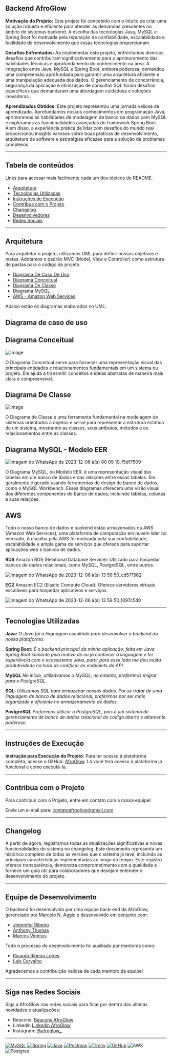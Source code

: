 ## Backend AfroGlow

**Motivação do Projeto:**
Este projeto foi concebido com o intuito de criar uma solução robusta e eficiente para atender às demandas crescentes no âmbito de sistemas backend. A escolha das tecnologias Java, MySQL e Spring Boot foi motivada pela reputação de confiabilidade, escalabilidade e facilidade de desenvolvimento que essas tecnologias proporcionam.

**Desafios Enfrentados:**
Ao implementar este projeto, enfrentamos diversos desafios que contribuíram significativamente para o aprimoramento das habilidades técnicas e aprofundamento do conhecimento na área. A integração entre Java, MySQL e Spring Boot, embora poderosa, demandou uma compreensão aprofundada para garantir uma arquitetura eficiente e uma manipulação adequada dos dados. O gerenciamento de concorrência, segurança da aplicação e otimização de consultas SQL foram desafios específicos que demandaram uma abordagem cuidadosa e soluções inovadoras.

**Aprendizados Obtidos:**
Este projeto representou uma jornada valiosa de aprendizado. Aprofundamos nossos conhecimentos em programação Java, aprimoramos as habilidades de modelagem de banco de dados com MySQL e exploramos as funcionalidades avançadas do framework Spring Boot. Além disso, a experiência prática de lidar com desafios do mundo real proporcionou insights valiosos sobre boas práticas de desenvolvimento, arquitetura de software e estratégias eficazes para a solução de problemas complexos.

<hr>

## Tabela de conteúdos

Links para acessar mais facilmente cada um dos tópicos do README.

- [Arquitetura](#arquitetura)
- [Tecnologias Utilizadas](#tecnologias-utilizadas)
- [Instruções de Execução](#instruções-de-execução)
- [Contribua com o Projeto](#contribua-com-o-projeto)
- [Changelog](#Changelog)
- [Desenvolvedores](#Equipe-de-Desenvolvimento)
- [Redes Sociais](#Siga-nas-Redes-Sociais)

<hr>

## Arquitetura

Para arquitetar o projeto, utilizamos UML para definir nossos objetivos e metas. Adotamos o padrão MVC (Model, View e Controller) como estrutura de pastas para o código do projeto.

- [Diagrama De Caso De Uso](#Diagrama-de-caso-de-uso)
- [Diagrama Conceitual](#Diagrama-Conceitual)
- [Diagrama De Classe](#Diagrama-De-Classe)
- [Diagrama MySQL](#Diagrama-MySQL)
- [AWS - Amazon Web Services](#AWS)

Abaixo estão os diagramas elaborados no UML:

## Diagrama de caso de uso

## Diagrama Conceitual

![image](https://github.com/AfroGlow/BackendAfroGlow/assets/111551364/451e3da9-7b74-4467-a73a-0db4b3040d04)

O Diagrama Conceitual serve para fornecer uma representação visual das principais entidades e relacionamentos fundamentais em um sistema ou projeto. Ele ajuda a transmitir conceitos e ideias abstratas de maneira mais clara e compreensível.

## Diagrama De Classe

![image](https://github.com/AfroGlow/BackendAfroGlow/assets/111551364/9730a8bb-d5ef-4440-8bfc-8287edaf989e)

O Diagrama de Classe é uma ferramenta fundamental na modelagem de sistemas orientados a objetos e serve para representar a estrutura estática de um sistema, mostrando as classes, seus atributos, métodos e os relacionamentos entre as classes. 

## Diagrama MySQL - Modelo EER

![Imagem do WhatsApp de 2023-12-06 à(s) 00 09 10_f5df7509](https://github.com/AfroGlow/BackendAfroGlow/assets/99924057/131b863f-63b8-42b6-a3b6-3b1a6e9b0a76)

O Diagrama MySQL, ou Modelo EER, é uma representação visual das tabelas em um banco de dados e das relações entre essas tabelas. Ele geralmente é gerado usando ferramentas de design de banco de dados, como o MySQL Workbench. Esses diagramas oferecem uma visão visual dos diferentes componentes do banco de dados, incluindo tabelas, colunas e suas relações.

## AWS

Todo o nosso banco de dados e backend estão armazenados na AWS (Amazon Web Services), uma plataforma de computação em nuvem líder no mercado. A escolha pela AWS foi motivada pela sua confiabilidade, escalabilidade e ampla gama de serviços que oferece para suportar aplicações web e bancos de dados.

**RDS**
Amazon RDS (Relational Database Service):
Utilizado para hospedar bancos de dados relacionais, como MySQL, PostgreSQL, entre outros.

![Imagem do WhatsApp de 2023-12-06 à(s) 13 59 50_cd571562](https://github.com/AfroGlow/BackendAfroGlow/assets/99924057/6e09b932-6ca0-4033-86c1-b98177403610)

**EC2**
Amazon EC2 (Elastic Compute Cloud):
Oferece servidores virtuais escaláveis para hospedar aplicativos e serviços.

![Imagem do WhatsApp de 2023-12-06 à(s) 13 59 50_1097c5d0](https://github.com/AfroGlow/BackendAfroGlow/assets/99924057/311393a7-0ce5-4b2f-976d-75ffb68d40f6)

<hr>

## Tecnologias Utilizadas

**Java:**
*O Java foi a linguagem escolhida para desenvolver o backend da nossa plataforma.*

**Spring Boot:**
*É o backend principal da minha aplicação, feita em Java Spring Boot somente pelo motivo de eu já conhecer a linguagem e ter experiência com o ecossistema Java, partir para esse lado me deu muita produtividade na hora de codificar os endpoints da API.*

**MySQL**
*No início, utilizávamos o MySQL; no entanto, preferimos migrar para o PostgreSQL.*

**SQL:**
*Utilizamos SQL para armazenar nossos dados. Por se tratar de uma linguagem de banco de dados relacional, preferimos por ser mais organizado e eficiente no armazenamento de dados.*

**PostgreSQL**
*Preferimos utilizar o PostgreSQL, pois é um sistema de gerenciamento de banco de dados relacional de código aberto e altamente poderoso.*

<hr>

## Instruções de Execução

**Instrução para Execução do Projeto:**
Para ter acesso à plataforma completa, acesse o GitHub: [AfroGlow](https://github.com/AfroGlow).
Lá você terá acesso à plataforma já funcional e como executá-la.

<hr>

## Contribua com o Projeto

Para contribuir com o Projeto, entre em contato com a nossa equipe!

Envie um e-mail para: [contatoafroglow@gmail.com](mailto:contatoafroglow@gmail.com)

<hr>

## Changelog

A partir de agora, registramos todas as atualizações significativas e novas funcionalidades do sistema no changelog. Este documento representa um histórico completo de todas as versões que o sistema já teve, incluindo as principais características implementadas ao longo do tempo. Este registro oferece transparência, demonstra comprometimento com a qualidade e fornece um guia útil para colaboradores que desejam entender o desenvolvimento do projeto.

<hr>

## Equipe de Desenvolvimento

O backend foi desenvolvido por uma equipe back-end da AfroGlow, gerenciado por [Marcelo N. Aggio](https://github.com/MarceloAggio) e desenvolvido em conjunto com:

- [Jhennifer Ribeiro](https://github.com/JheniferRibeiro)
- [Anthony Thomas](https://github.com/anthonythom)
- [Marcos Vinicius](https://github.com/ViniciusV4)
  
Todo o processo de desenvolvimento foi auxiliado por mentores como:

- [Ricardo Ribeiro Lopes](https://github.com/RicardoRibeiro21)
- [Lais Carvalho](https://github.com/Lais205)

Agradecemos a contribuição valiosa de cada membro da equipe!

<hr>

## Siga nas Redes Sociais

Siga a AfroGlow nas redes sociais para ficar por dentro das últimas novidades e atualizações:

- Beacons: [Beacons AfroGlow](https://beacons.ai/afroglow_)
- Linkedin [Linkedin AfroGlow](https://www.linkedin.com/company/afroglow2023/)
- Instagram: [@afroglow_](https://www.instagram.com/afroglow__/)

<hr>

[![MySQL](https://img.shields.io/badge/mysql-%23000.svg?style=for-the-badge&logo=mysql&logoColor=white)]()
[![Spring](https://img.shields.io/badge/spring-%236DB33F.svg?style=for-the-badge&logo=spring&logoColor=white)]()
[![Java](https://img.shields.io/badge/java-%23ED8B00.svg?style=for-the-badge&logo=openjdk&logoColor=white)]()
[![Postman](https://img.shields.io/badge/Postman-FF6C37?style=for-the-badge&logo=postman&logoColor=white)]()
[![Trello](https://img.shields.io/badge/Trello-%23026AA7.svg?style=for-the-badge&logo=Trello&logoColor=white)]()
[![GitHub](https://img.shields.io/badge/github-%23121011.svg?style=for-the-badge&logo=github&logoColor=white)]()
![AWS](https://img.shields.io/badge/AWS-%23FF9900.svg?style=for-the-badge&logo=amazon-aws&logoColor=white)
![Postgres](https://img.shields.io/badge/postgres-%23316192.svg?style=for-the-badge&logo=postgresql&logoColor=white)

